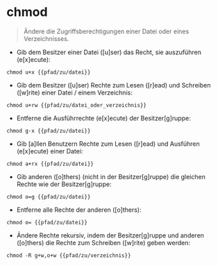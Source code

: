 # chmod

> Ändere die Zugriffsberechtigungen einer Datei oder eines Verzeichnisses.

- Gib dem Besitzer einer Datei ([u]ser) das Recht, sie auszuführen (e[x]ecute):

`chmod u+x {{pfad/zu/datei}}`

- Gib dem Besitzer ([u]ser) Rechte zum Lesen ([r]ead) und Schreiben ([w]rite) einer Datei / einem Verzeichnis:

`chmod u+rw {{pfad/zu/datei_oder_verzeichnis}}`

- Entferne die Ausführrechte (e[x]ecute) der Besitzer[g]ruppe:

`chmod g-x {{pfad/zu/datei}}`

- Gib [a]llen Benutzern Rechte zum Lesen ([r]ead) und Ausführen (e[x]ecute) einer Datei:

`chmod a+rx {{pfad/zu/datei}}`

- Gib anderen ([o]thers) (nicht in der Besitzer[g]ruppe) die gleichen Rechte wie der Besitzer[g]ruppe:

`chmod o=g {{pfad/zu/datei}}`

- Entferne alle Rechte der anderen ([o]thers):

`chmod o= {{pfad/zu/datei}}`

- Ändere Rechte rekursiv, indem der Besitzer[g]ruppe und anderen ([o]thers) die Rechte zum Schreiben ([w]rite) geben werden:

`chmod -R g+w,o+w {{pfad/zu/verzeichnis}}`
